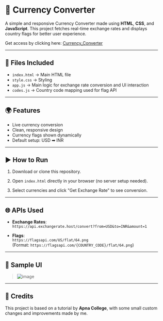 # 💱 Currency Converter

A simple and responsive Currency Converter made using **HTML**, **CSS**, and **JavaScript**. This project fetches real-time exchange rates and displays country flags for better user experience.

Get access by clicking here: [Currency_Converter]()

---

## 📂 Files Included

- `index.html` → Main HTML file
- `style.css` → Styling
- `app.js` → Main logic for exchange rate conversion and UI interaction
- `codes.js` → Country code mapping used for flag API

---

## 🌍 Features

- Live currency conversion
- Clean, responsive design
- Currency flags shown dynamically
- Default setup: USD ➡ INR

---

## ▶️ How to Run

1. Download or clone this repository.

2. Open `index.html` directly in your browser (no server setup needed).

3. Select currencies and click "Get Exchange Rate" to see conversion.

---

## 🌐 APIs Used

- **Exchange Rates**:  
  `https://api.exchangerate.host/convert?from=USD&to=INR&amount=1`

- **Flags**:  
  `https://flagsapi.com/US/flat/64.png`  
  (Format: `https://flagsapi.com/{COUNTRY_CODE}/flat/64.png`)

---

## 📸 Sample UI

> ![image](https://github.com/user-attachments/assets/949462c1-d4b2-46d2-a280-ba3d14bca880)


---

## 🙏 Credits

This project is based on a tutorial by **Apna College**, with some small custom changes and improvements made by me.
